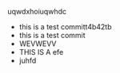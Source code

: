 
uqwdxhoiuqwhdc
- this is a test committ4b42tb
- this is a test commit
- WEVWEVV
- THIS IS A efe
- juhfd
